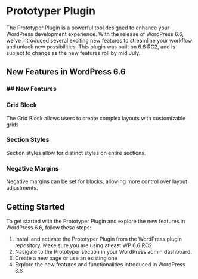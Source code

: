 # Prototyper Plugin

The Prototyper Plugin is a powerful tool designed to enhance your WordPress development experience. With the release of WordPress 6.6, we've introduced several exciting new features to streamline your workflow and unlock new possibilities.
This plugin was built on 6.6 RC2, and is subject to change as the new features roll by mid July. 

## New Features in WordPress 6.6

###  ## New Features

### **Grid Block**

The Grid Block allows users to create complex layouts with customizable grids

### **Section Styles**

Section styles allow for distinct styles on entire sections.

### **Negative Margins**

Negative margins can be set for blocks, allowing more control over layout adjustments.


## Getting Started

To get started with the Prototyper Plugin and explore the new features in WordPress 6.6, follow these steps:

1. Install and activate the Prototyper Plugin from the WordPress plugin repository. Make sure you are using atleast WP 6.6 RC2
2. Navigate to the Prototyper section in your WordPress admin dashboard.
3. Create a new page or use an existing one
4. Explore the new features and functionalities introduced in WordPress 6.6


